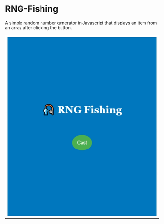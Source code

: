 # RNG-Fishing
A simple random number generator in Javascript that displays an item from an array after clicking the button.

![RNG-Fishing](https://raw.githubusercontent.com/taylordevelops/RNG-Fishing/main/RNG-Fishing-Capture.gif)